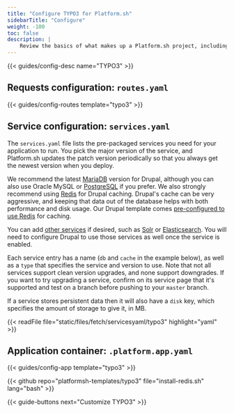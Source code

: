 ```yaml
---
title: "Configure TYPO3 for Platform.sh"
sidebarTitle: "Configure"
weight: -100
toc: false
description: |
    Review the basics of what makes up a Platform.sh project, including it's three principle configuration files and how to define them for TYPO3.
---
```


{{< guides/config-desc name="TYPO3" >}}

## Requests configuration: `routes.yaml`

{{< guides/config-routes template="typo3" >}}

## Service configuration: `services.yaml`

The `services.yaml` file lists the pre-packaged services you need for your application to run. You pick the major version of the service, and Platform.sh updates the patch version periodically so that you always get the newest version when you deploy.

We recommend the latest [MariaDB](/configuration/services/mysql.md) version for Drupal, although you can also use Oracle MySQL or [PostgreSQL](/configuration/services/postgresql.md) if you prefer.  We also strongly recommend using [Redis](/configuration/services/redis.md) for Drupal caching.  Drupal's cache can be very aggressive, and keeping that data out of the database helps with both performance and disk usage. Our Drupal template comes [pre-configured to use Redis](https://github.com/platformsh-templates/drupal9#customizations) for caching.

You can add [other services](/configuration/services/_index.md) if desired, such as [Solr](/configuration/services/solr.md) or [Elasticsearch](/configuration/services/elasticsearch.md). You will need to configure Drupal to use those services as well once the service is enabled.

Each service entry has a name (`db` and `cache` in the example below), as well as a `type` that specifies the service and version to use.  Note that not all services support clean version upgrades, and none support downgrades.  If you want to try upgrading a service, confirm on its service page that it's supported and test on a branch before pushing to your `master` branch.

If a service stores persistent data then it will also have a `disk` key, which specifies the amount of storage to give it, in MB.

{{< readFile file="static/files/fetch/servicesyaml/typo3" highlight="yaml" >}}

## Application container: `.platform.app.yaml`

{{< guides/config-app template="typo3" >}}

{{< github repo="platformsh-templates/typo3" file="install-redis.sh" lang="bash" >}}

{{< guide-buttons next="Customize TYPO3" >}}